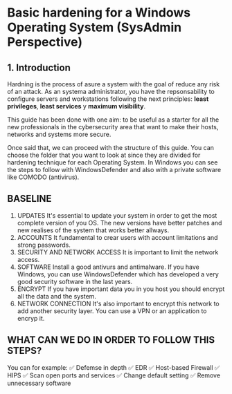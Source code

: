 # Basic hardening for a Windows Operating System (SysAdmin Perspective)

## 1. Introduction

Hardning is the process of asure a system with the goal of reduce any risk of an attack. As an systema administrator, you have the repsonsability to configure servers and workstations following the next principles:  **least privileges**, **least services** y **maximum visibility**.

This guide has been done with one aim: to be useful as a starter for all the new professionals in the cybersecurity area that want to make their hosts, networks and systems more secure.

Once said that, we can proceed with the structure of this guide. You can choose the folder that you want to look at since they are divided for hardening technique for each Operating System. In Windows you can see the steps to follow with WindowsDefender and also with a private software like COMODO (antivirus).
##

## BASELINE

1. UPDATES
   It's essential to update your system in order to get the most complete version of you OS. The new versions have better patches and new realises of the system that works better allways.
2. ACCOUNTS
   It fundamental to crear users with account limitations and strong passwords.
3. SECURITY AND NETWORK ACCESS
   It is important to limit the network access.
4. SOFTWARE
   Install a good antivurs and antimalware. If you have Windows, you can use WindowsDefender which has developed a very good security software in the last years.
5. ENCRYPT
   If you have important data you in you host you should encrypt all the data and the system.
6. NETWORK CONNECTION
     It's also important to encrypt this network to add another security layer. You can use a VPN or an application to encryp it.


##

## WHAT CAN WE DO IN ORDER TO FOLLOW THIS STEPS?

You can for example:
✅ Defemse in depth
✅ EDR
✅ Host-based Firewall
✅ HIPS
✅ Scan open ports and services
✅ Change default setting
✅ Remove unnecessary software







